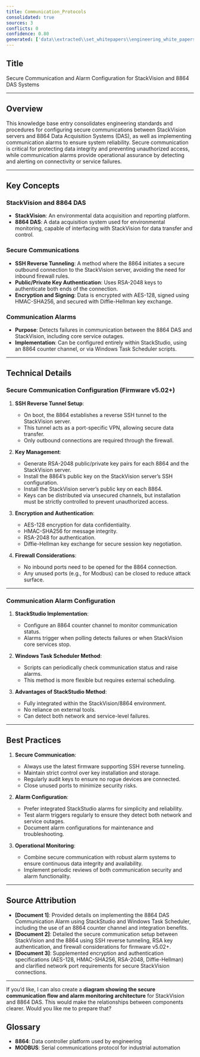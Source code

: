 ```yaml
---
title: Communication_Protocols
consolidated: true
sources: 3
conflicts: 0
confidence: 0.80
generated: ['data\\extracted\\set_whitepapers\\engineering_white_papers_WhitePapers_Alarms_EngineeringStandard-8864DASCommunicationAlarmmsg_208fb445.md', 'data\\extracted\\set_whitepapers\\engineering_white_papers_WhitePapers_SecureCommunication_SettingupSecureCommunicationsr4docx_3749cf68.md', 'data\\extracted\\set_whitepapers\\engineering_white_papers_WhitePapers_ServerMigration_ESCSecureCommunicationPortspdf_d3ae44db.md']  # This would be a timestamp
---
```


## Title
Secure Communication and Alarm Configuration for StackVision and 8864 DAS Systems

---

## Overview
This knowledge base entry consolidates engineering standards and procedures for configuring secure communications between StackVision servers and 8864 Data Acquisition Systems (DAS), as well as implementing communication alarms to ensure system reliability. Secure communication is critical for protecting data integrity and preventing unauthorized access, while communication alarms provide operational assurance by detecting and alerting on connectivity or service failures.

---

## Key Concepts

### StackVision and 8864 DAS
- **StackVision**: An environmental data acquisition and reporting platform.
- **8864 DAS**: A data acquisition system used for environmental monitoring, capable of interfacing with StackVision for data transfer and control.

### Secure Communications
- **SSH Reverse Tunneling**: A method where the 8864 initiates a secure outbound connection to the StackVision server, avoiding the need for inbound firewall rules.
- **Public/Private Key Authentication**: Uses RSA-2048 keys to authenticate both ends of the connection.
- **Encryption and Signing**: Data is encrypted with AES-128, signed using HMAC-SHA256, and secured with Diffie-Hellman key exchange.

### Communication Alarms
- **Purpose**: Detects failures in communication between the 8864 DAS and StackVision, including core service outages.
- **Implementation**: Can be configured entirely within StackStudio, using an 8864 counter channel, or via Windows Task Scheduler scripts.

---

## Technical Details

### Secure Communication Configuration (Firmware v5.02+)
1. **SSH Reverse Tunnel Setup**:
   - On boot, the 8864 establishes a reverse SSH tunnel to the StackVision server.
   - This tunnel acts as a port-specific VPN, allowing secure data transfer.
   - Only outbound connections are required through the firewall.

2. **Key Management**:
   - Generate RSA-2048 public/private key pairs for each 8864 and the StackVision server.
   - Install the 8864’s public key on the StackVision server’s SSH configuration.
   - Install the StackVision server’s public key on each 8864.
   - Keys can be distributed via unsecured channels, but installation must be strictly controlled to prevent unauthorized access.

3. **Encryption and Authentication**:
   - AES-128 encryption for data confidentiality.
   - HMAC-SHA256 for message integrity.
   - RSA-2048 for authentication.
   - Diffie-Hellman key exchange for secure session key negotiation.

4. **Firewall Considerations**:
   - No inbound ports need to be opened for the 8864 connection.
   - Any unused ports (e.g., for Modbus) can be closed to reduce attack surface.

---

### Communication Alarm Configuration
1. **StackStudio Implementation**:
   - Configure an 8864 counter channel to monitor communication status.
   - Alarms trigger when polling detects failures or when StackVision core services stop.

2. **Windows Task Scheduler Method**:
   - Scripts can periodically check communication status and raise alarms.
   - This method is more flexible but requires external scheduling.

3. **Advantages of StackStudio Method**:
   - Fully integrated within the StackVision/8864 environment.
   - No reliance on external tools.
   - Can detect both network and service-level failures.

---

## Best Practices

1. **Secure Communication**:
   - Always use the latest firmware supporting SSH reverse tunneling.
   - Maintain strict control over key installation and storage.
   - Regularly audit keys to ensure no rogue devices are connected.
   - Close unused ports to minimize security risks.

2. **Alarm Configuration**:
   - Prefer integrated StackStudio alarms for simplicity and reliability.
   - Test alarm triggers regularly to ensure they detect both network and service outages.
   - Document alarm configurations for maintenance and troubleshooting.

3. **Operational Monitoring**:
   - Combine secure communication with robust alarm systems to ensure continuous data integrity and availability.
   - Implement periodic reviews of both communication security and alarm functionality.

---

## Source Attribution

- **[Document 1]**: Provided details on implementing the 8864 DAS Communication Alarm using StackStudio and Windows Task Scheduler, including the use of an 8864 counter channel and integration benefits.
- **[Document 2]**: Detailed the secure communication setup between StackVision and the 8864 using SSH reverse tunneling, RSA key authentication, and firewall considerations for firmware v5.02+.
- **[Document 3]**: Supplemented encryption and authentication specifications (AES-128, HMAC-SHA256, RSA-2048, Diffie-Hellman) and clarified network port requirements for secure StackVision connections.

---

If you’d like, I can also create a **diagram showing the secure communication flow and alarm monitoring architecture** for StackVision and 8864 DAS. This would make the relationships between components clearer. Would you like me to prepare that?

## Glossary

- **8864**: Data controller platform used by engineering
- **MODBUS**: Serial communications protocol for industrial automation
